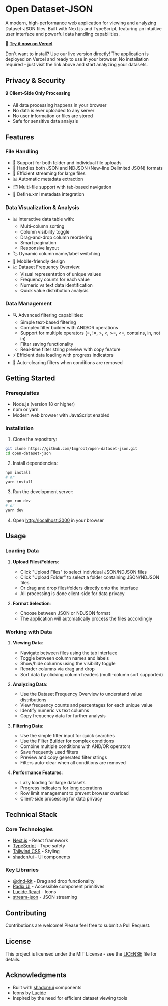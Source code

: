 # Open Dataset-JSON

A modern, high-performance web application for viewing and analyzing Dataset-JSON files. Built with Next.js and TypeScript, featuring an intuitive user interface and powerful data handling capabilities.

🔗 **[Try it now on Vercel](https://opendatasetjson.vercel.app/)**

Don't want to install? Use our live version directly! The application is deployed on Vercel and ready to use in your browser. No installation required - just visit the link above and start analyzing your datasets.

## Privacy & Security

🔒 **Client-Side Only Processing**
- All data processing happens in your browser
- No data is ever uploaded to any server
- No user information or files are stored
- Safe for sensitive data analysis

## Features

### File Handling
- 📁 Support for both folder and individual file uploads
- 📄 Handles both JSON and NDJSON (New-line Delimited JSON) formats
- 🔄 Efficient streaming for large files
- 📊 Automatic metadata extraction
- 🗂️ Multi-file support with tab-based navigation
- 💾 Define.xml metadata integration

### Data Visualization & Analysis
- 📊 Interactive data table with:
  - Multi-column sorting
  - Column visibility toggle
  - Drag-and-drop column reordering
  - Smart pagination
  - Responsive layout
- 🏷️ Dynamic column name/label switching
- 📱 Mobile-friendly design
- 📈 Dataset Frequency Overview:
  - Visual representation of unique values
  - Frequency counts for each value
  - Numeric vs text data identification
  - Quick value distribution analysis

### Data Management
- 🔍 Advanced filtering capabilities:
  - Simple text-based filtering
  - Complex filter builder with AND/OR operations
  - Support for multiple operators (=, !=, >, <, >=, <=, contains, in, not in)
  - Filter saving functionality
  - Real-time filter string preview with copy feature
- ⚡ Efficient data loading with progress indicators
- 🔄 Auto-clearing filters when conditions are removed

## Getting Started

### Prerequisites
- Node.js (version 18 or higher)
- npm or yarn
- Modern web browser with JavaScript enabled

### Installation

1. Clone the repository:
```bash
git clone https://github.com/1mgroot/open-dataset-json.git
cd open-dataset-json
```

2. Install dependencies:
```bash
npm install
# or
yarn install
```

3. Run the development server:
```bash
npm run dev
# or
yarn dev
```

4. Open [http://localhost:3000](http://localhost:3000) in your browser

## Usage

### Loading Data
1. **Upload Files/Folders**:
   - Click "Upload Files" to select individual JSON/NDJSON files
   - Click "Upload Folder" to select a folder containing JSON/NDJSON files
   - Or drag and drop files/folders directly onto the interface
   - All processing is done client-side for data privacy

2. **Format Selection**:
   - Choose between JSON or NDJSON format
   - The application will automatically process the files accordingly

### Working with Data
1. **Viewing Data**:
   - Navigate between files using the tab interface
   - Toggle between column names and labels
   - Show/hide columns using the visibility toggle
   - Reorder columns via drag and drop
   - Sort data by clicking column headers (multi-column sort supported)

2. **Analyzing Data**:
   - Use the Dataset Frequency Overview to understand value distributions
   - View frequency counts and percentages for each unique value
   - Identify numeric vs text columns
   - Copy frequency data for further analysis

3. **Filtering Data**:
   - Use the simple filter input for quick searches
   - Use the Filter Builder for complex conditions
   - Combine multiple conditions with AND/OR operators
   - Save frequently used filters
   - Preview and copy generated filter strings
   - Filters auto-clear when all conditions are removed

4. **Performance Features**:
   - Lazy loading for large datasets
   - Progress indicators for long operations
   - Row limit management to prevent browser overload
   - Client-side processing for data privacy

## Technical Stack

### Core Technologies
- [Next.js](https://nextjs.org/) - React framework
- [TypeScript](https://www.typescriptlang.org/) - Type safety
- [Tailwind CSS](https://tailwindcss.com/) - Styling
- [shadcn/ui](https://ui.shadcn.com/) - UI components

### Key Libraries
- [@dnd-kit](https://dndkit.com/) - Drag and drop functionality
- [Radix UI](https://www.radix-ui.com/) - Accessible component primitives
- [Lucide React](https://lucide.dev/) - Icons
- [stream-json](https://www.npmjs.com/package/stream-json) - JSON streaming

## Contributing

Contributions are welcome! Please feel free to submit a Pull Request.

## License

This project is licensed under the MIT License - see the [LICENSE](LICENSE) file for details.

## Acknowledgments

- Built with [shadcn/ui](https://ui.shadcn.com/) components
- Icons by [Lucide](https://lucide.dev/)
- Inspired by the need for efficient dataset viewing tools
